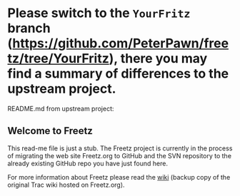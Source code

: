 # Please switch to the ```YourFritz``` branch (<https://github.com/PeterPawn/freetz/tree/YourFritz>), there you may find a summary of differences to the upstream project.

README.md from upstream project:
## Welcome to Freetz

This read-me file is just a stub. The Freetz project is currently in the process of migrating
the web site Freetz.org to GitHub and the SVN repository to the already existing GitHub repo
you have just found here.

For more information about Freetz please read the [wiki](https://freetz.github.io/)
(backup copy of the original Trac wiki hosted on Freetz.org).
